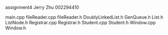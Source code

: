 assignment4
Jerry Zhu
002294410

main.cpp
fileReader.cpp
fileReader.h
DoublyLinkedList.h
GenQueue.h
List.h
ListNode.h
Registrar.cpp
Registrar.h
Student.cpp
Student.h
Window.cpp
Window.h
